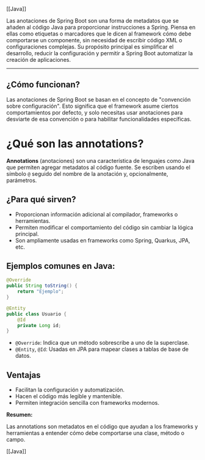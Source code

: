[[Java]]

Las anotaciones de Spring Boot son una forma de metadatos que se añaden al código Java para proporcionar instrucciones a Spring. Piensa en ellas como etiquetas o marcadores que le dicen al framework cómo debe comportarse un componente, sin necesidad de escribir código XML o configuraciones complejas. Su propósito principal es simplificar el desarrollo, reducir la configuración y permitir a Spring Boot automatizar la creación de aplicaciones.

---
## ¿Cómo funcionan?

Las anotaciones de Spring Boot se basan en el concepto de "convención sobre configuración". Esto significa que el framework asume ciertos comportamientos por defecto, y solo necesitas usar anotaciones para desviarte de esa convención o para habilitar funcionalidades específicas.

# ¿Qué son las annotations?

**Annotations** (anotaciones) son una característica de lenguajes como Java que permiten agregar metadatos al código fuente. Se escriben usando el símbolo `@` seguido del nombre de la anotación y, opcionalmente, parámetros.

## ¿Para qué sirven?
- Proporcionan información adicional al compilador, frameworks o herramientas.
- Permiten modificar el comportamiento del código sin cambiar la lógica principal.
- Son ampliamente usadas en frameworks como Spring, Quarkus, JPA, etc.

## Ejemplos comunes en Java:

```java
@Override
public String toString() {
    return "Ejemplo";
}

@Entity
public class Usuario {
    @Id
    private Long id;
}
```

- `@Override`: Indica que un método sobrescribe a uno de la superclase.
- `@Entity`, `@Id`: Usadas en JPA para mapear clases a tablas de base de datos.

## Ventajas

- Facilitan la configuración y automatización.
- Hacen el código más legible y mantenible.
- Permiten integración sencilla con frameworks modernos.

  
**Resumen:**

Las annotations son metadatos en el código que ayudan a los frameworks y herramientas a entender cómo debe comportarse una clase, método o campo.

[[Java]]
